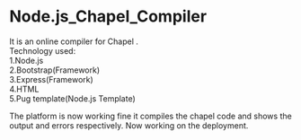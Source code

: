# Node.js_Chapel_Compiler<br>
It is an online compiler for Chapel .<br>
Technology used:<br>
1.Node.js<br>
2.Bootstrap(Framework)<br>
3.Express(Framework)<br>
4.HTML<br>
5.Pug template(Node.js Template)<br>

The platform is now working fine it compiles the chapel code and shows the output and errors respectively. Now working on the deployment.
